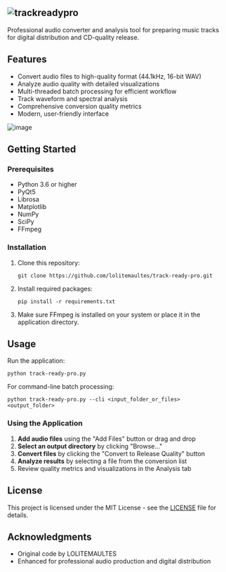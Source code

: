 ![trackreadypro](https://github.com/user-attachments/assets/af82adbf-f9b7-49e4-a464-c898a90de166)
---

Professional audio converter and analysis tool for preparing music tracks for digital distribution and CD-quality release.

## Features

- Convert audio files to high-quality format (44.1kHz, 16-bit WAV)
- Analyze audio quality with detailed visualizations
- Multi-threaded batch processing for efficient workflow
- Track waveform and spectral analysis
- Comprehensive conversion quality metrics
- Modern, user-friendly interface

![image](https://github.com/user-attachments/assets/3df55a39-60a0-44c1-a2cd-215d22ba7637)

## Getting Started

### Prerequisites

- Python 3.6 or higher
- PyQt5
- Librosa
- Matplotlib
- NumPy
- SciPy
- FFmpeg

### Installation

1. Clone this repository:
   ```
   git clone https://github.com/lolitemaultes/track-ready-pro.git
   ```

2. Install required packages:
   ```
   pip install -r requirements.txt
   ```

3. Make sure FFmpeg is installed on your system or place it in the application directory.

## Usage

Run the application:

```
python track-ready-pro.py
```

For command-line batch processing:

```
python track-ready-pro.py --cli <input_folder_or_files> <output_folder>
```

### Using the Application

1. **Add audio files** using the "Add Files" button or drag and drop
2. **Select an output directory** by clicking "Browse..."
3. **Convert files** by clicking the "Convert to Release Quality" button
4. **Analyze results** by selecting a file from the conversion list
5. Review quality metrics and visualizations in the Analysis tab

## License

This project is licensed under the MIT License - see the [LICENSE](LICENSE) file for details.

## Acknowledgments

- Original code by LOLITEMAULTES
- Enhanced for professional audio production and digital distribution
